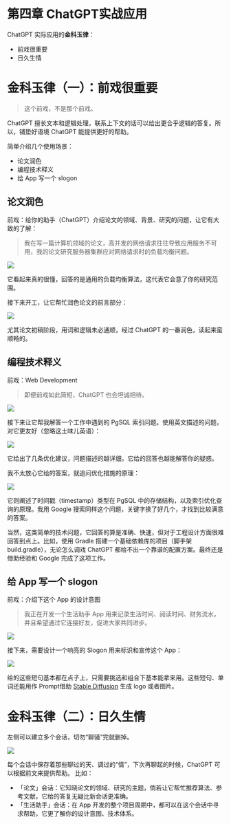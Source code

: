 <h1 class="article-title no-number">第四章 ChatGPT实战应用</h1>

ChatGPT 实际应用的**金科玉律**：

- 前戏很重要
- 日久生情

# 金科玉律（一）：前戏很重要

> 这个前戏，不是那个前戏。

ChatGPT 擅长文本和逻辑处理，联系上下文的话可以给出更合乎逻辑的答复。所以，铺垫好语境 ChatGPT 能提供更好的帮助。

简单介绍几个使用场景：
- 论文润色
- 编程技术释义
- 给 App 写一个 slogon

## 论文润色

前戏：给你的助手（ChatGPT）介绍论文的领域、背景、研究的问题，让它有大致的了解：

> 我在写一篇计算机领域的论文，高并发的网络请求往往导致应用服务不可用，我的论文研究服务器集群应对网络请求时的负载均衡问题。

![](assets/image-chat-paper-intro.png)

它看起来真的很懂，回答的是通用的负载均衡算法，这代表它会意了你的研究范围。

接下来开工，让它帮忙润色论文的前言部分：

![](assets/image-chat-paper-polish.png)

尤其论文初稿阶段，用词和逻辑未必通顺，经过 ChatGPT 的一番润色，读起来蛮顺畅的。

## 编程技术释义

前戏：Web Development

> 即便前戏如此简短，ChatGPT 也会坦诚相待。

![](assets/image-chat-web-development.png)

接下来让它帮我解答一个工作中遇到的 PgSQL 索引问题。使用英文描述的问题，对它更友好（忽略这土味儿英语）：

![](assets/image-chat-pqsql-how.png)

它给出了几条优化建议，问题描述的越详细，它给的回答也越能解答你的疑惑。

我不太放心它给的答案，就追问优化措施的原理：

![](assets/image-chat-pgsql-why.png)

它则阐述了时间戳（timestamp）类型在 PgSQL 中的存储结构，以及索引优化查询的原理。我用 Google 搜索同样这个问题，关键字换了好几个，才找到比较满意的答案。

当然，这类简单的技术问题，它回答的算是准确、快速，但对于工程设计方面很难回答到点上。比如，使用 Gradle 搭建一个基础依赖库的项目（脚手架 build.gradle），无论怎么调戏 ChatGPT 都给不出一个靠谱的配置方案。最终还是借助经验和 Google 完成了这项工作。

## 给 App 写一个 slogon

前戏：介绍下这个 App 的设计意图

> 我正在开发一个生活助手 App 用来记录生活时间、阅读时间、财务流水，并且希望通过它连接好友，促进大家共同进步。

![](assets/image-chat-life-intro.png)

接下来，需要设计一个响亮的 Slogon 用来标识和宣传这个 App：

![](assets/image-chat-life-slogon.png)

给的这些短句基本都在点子上，只需要挑选和组合下基本能拿来用。这些短句、单词还能用作 Prompt借助 [Stable Diffusion](https://stablediffusionweb.com/) 生成 logo 或者图片。

# 金科玉律（二）：日久生情

左侧可以建立多个会话，切勿“聊骚”完就删掉。

![](assets/image-chat-list.png)

每个会话中保存着那些聊过的天、调过的“情”，下次再聊起的时候，ChatGPT 可以根据前文来提供帮助。
比如：

- 「论文」会话：它知晓论文的领域、研究的主题，倘若让它帮忙推荐算法、参考文献，它给的答复无疑比新会话更准确。
- 「生活助手」会话：在 App 开发的整个项目周期中，都可以在这个会话中寻求帮助，它更了解你的设计意图、技术体系。
